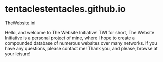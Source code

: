# tentaclestentacles.github.io
TheWebsite.ini

Hello, and welcome to The Website Initiative! TWI for short, The Website Initiative is a personal project of mine, where I hope to create a compounded database of numerous websites over many networks. If you have any questions, please contact me! Thank you, and please, browse at your leisure!
